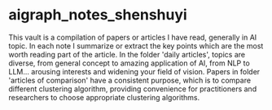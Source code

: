 # aigraph_notes_shenshuyi

This vault is a compilation of papers or articles I have read, generally in AI topic. In each note I summarize or extract the key points which are the most worth reading part of the article. In the folder 'daily articles', topics are diverse, from general concept to amazing application of AI, from NLP to LLM... arousing interests and widening your field of vision. Papers in folder 'articles of comparison' have a consistent purpose, which is to compare different clustering algorithm, providing convenience for practitioners and researchers to choose appropriate clustering algorithms.